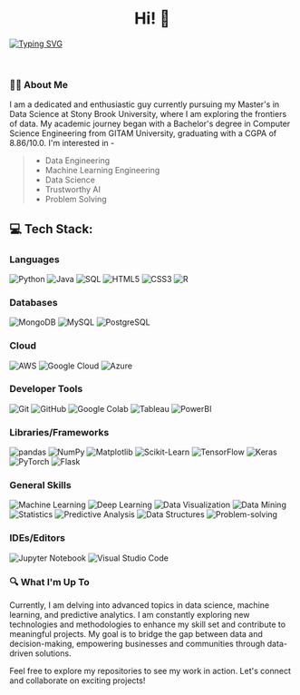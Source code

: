 <h1 align="center"> Hi! 👋</h1>
<a href="https://git.io/typing-svg">
  <img src="https://readme-typing-svg.herokuapp.com?font=Fira+Code&color=yellow&duration=4000&pause=400&center=true&vCenter=true&width=900&lines=I'm+Nanda+Kishore+Vuppili;Data+Aficionado;Student+%40+Stony+Brook+University;Welcome+to+my+Github+Profile!" alt="Typing SVG" />
</a>

<!-- <h3 align="center"> Student @ Stony Brook University </h3> -->
<p align="center">
<a href="https://www.linkedin.com/in/nanda-kishore-v" target="_blank"><img alt="" src="https://img.shields.io/badge/LinkedIn-%2320232a?logo=linkedin&logoColor=0A66C2&style=for-the-badge" style="vertical-align:center" /></a>
<a href="https://github.com/nanda1045" target="_blank"><img alt="" src="https://img.shields.io/badge/GitHub-%2320232a?style=for-the-badge&logo=Github&logoColor=white" style="vertical-align:center" /></a>
<a href="mailto:vnandakishore1938@gmail.com" target="_blank"><img alt="" src="https://img.shields.io/badge/Gmail-%2320232a?style=for-the-badge&logo=gmail&logoColor=white" style="vertical-align:center" /></a>
</p>



### 🧑‍🎓 About Me
 I am a dedicated and enthusiastic guy currently pursuing my Master's in Data Science at Stony Brook University, where I am exploring the frontiers of data. My academic journey began with a Bachelor's degree in Computer Science Engineering from GITAM University, graduating with a CGPA of 8.86/10.0. I'm interested in -

> * Data Engineering <br>
> * Machine Learning Engineering<br>
> * Data Science <br>
> * Trustworthy AI <br>
> * Problem Solving <br>

## 💻 Tech Stack:
### Languages
![Python](https://img.shields.io/badge/-Python-%2320232a?style=for-the-badge&logo=python)
![Java](https://img.shields.io/badge/java-%2320232a.svg?style=for-the-badge&logo=openjdk&logoColor=white)
![SQL](https://img.shields.io/badge/-SQL-%2320232a?style=for-the-badge&logo=MySQL&logoColor=white)
![HTML5](https://img.shields.io/badge/-HTML5-%2320232a?style=for-the-badge&logo=html5)
![CSS3](https://img.shields.io/badge/-CSS3-%2320232a?style=for-the-badge&logo=css3)
![R](https://img.shields.io/badge/-R-%2320232a?style=for-the-badge&logo=r&logoColor=white)

### Databases
![MongoDB](https://img.shields.io/badge/-MongoDB-%2320232a?style=for-the-badge&logo=mongodb)
![MySQL](https://img.shields.io/badge/-MySQL-%2320232a?style=for-the-badge&logo=mysql&logoColor=white)
![PostgreSQL](https://img.shields.io/badge/-PostgreSQL-%2320232a?style=for-the-badge&logo=postgresql&logoColor=white)

### Cloud
![AWS](https://img.shields.io/badge/-AWS-%2320232a?style=for-the-badge&logo=amazon-aws&logoColor=orange)
![Google Cloud](https://img.shields.io/badge/Google%20Cloud-%2320232a.svg?style=for-the-badge&logo=google-cloud&logoColor=white)
![Azure](https://img.shields.io/badge/azure-%2320232a.svg?style=for-the-badge&logo=microsoftazure&logoColor=white)

### Developer Tools
![Git](https://img.shields.io/badge/-Git-%2320232a?style=for-the-badge&logo=git)
![GitHub](https://img.shields.io/badge/-GitHub-%2320232a?style=for-the-badge&logo=github)
![Google Colab](https://img.shields.io/badge/-Google%20Colab-%2320232a?style=for-the-badge&logo=google-colab)
![Tableau](https://img.shields.io/badge/-Tableau-%2320232a?style=for-the-badge&logo=tableau)
![PowerBI](https://img.shields.io/badge/-PowerBI-%2320232a?style=for-the-badge&logo=power-bi&logoColor=white)

### Libraries/Frameworks
![pandas](https://img.shields.io/badge/-pandas-%2320232a?style=for-the-badge&logo=pandas)
![NumPy](https://img.shields.io/badge/-NumPy-%2320232a?style=for-the-badge&logo=numpy)
![Matplotlib](https://img.shields.io/badge/-Matplotlib-%2320232a?style=for-the-badge&logo=Matplotlib)
![Scikit-Learn](https://img.shields.io/badge/-Scikit%20Learn-%2320232a?style=for-the-badge&logo=scikit-learn)
![TensorFlow](https://img.shields.io/badge/-TensorFlow-%2320232a?style=for-the-badge&logo=tensorflow)
![Keras](https://img.shields.io/badge/-Keras-%2320232a?style=for-the-badge&logo=keras)
![PyTorch](https://img.shields.io/badge/-PyTorch-%2320232a?style=for-the-badge&logo=pytorch)
![Flask](https://img.shields.io/badge/-Flask-%2320232a?style=for-the-badge&logo=flask)

### General Skills
![Machine Learning](https://img.shields.io/badge/-Machine%20Learning-%2320232a?style=for-the-badge)
![Deep Learning](https://img.shields.io/badge/-Deep%20Learning-%2320232a?style=for-the-badge)
![Data Visualization](https://img.shields.io/badge/-Data%20Visualization-%2320232a?style=for-the-badge)
![Data Mining](https://img.shields.io/badge/-Data%20Mining-%2320232a?style=for-the-badge)
![Statistics](https://img.shields.io/badge/-Statistics-%2320232a?style=for-the-badge)
![Predictive Analysis](https://img.shields.io/badge/-Predictive%20Analysis-%2320232a?style=for-the-badge)
![Data Structures](https://img.shields.io/badge/-Data%20Structures-%2320232a?style=for-the-badge)
![Problem-solving](https://img.shields.io/badge/-Problem%20solving-%2320232a?style=for-the-badge)

### IDEs/Editors
![Jupyter Notebook](https://img.shields.io/badge/jupyter-%2320232a.svg?style=for-the-badge&logo=jupyter&logoColor=white)
![Visual Studio Code](https://img.shields.io/badge/Visual%20Studio%20Code-%2320232a.svg?style=for-the-badge&logo=visual-studio-code&logoColor=white)



### 🔍 What I'm Up To
Currently, I am delving into advanced topics in data science, machine learning, and predictive analytics. I am constantly exploring new technologies and methodologies to enhance my skill set and contribute to meaningful projects. My goal is to bridge the gap between data and decision-making, empowering businesses and communities through data-driven solutions.

Feel free to explore my repositories to see my work in action. Let's connect and collaborate on exciting projects!





<!--
**nanda1045/nanda1045** is a ✨ _special_ ✨ repository because its `README.md` (this file) appears on your GitHub profile.

Here are some ideas to get you started:

- 🔭 I’m currently working on ...
- 🌱 I’m currently learning ...
- 👯 I’m looking to collaborate on ...
- 🤔 I’m looking for help with ...
- 💬 Ask me about ...
- 📫 How to reach me: ...
- 😄 Pronouns: ...
- ⚡ Fun fact: ...
-->
